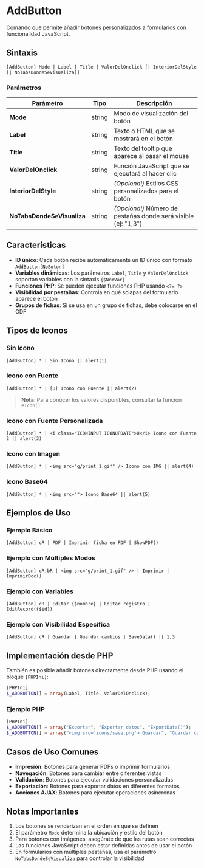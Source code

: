 # AddButton

Comando que permite añadir botones personalizados a formularios con funcionalidad JavaScript.

## Sintaxis

```
[AddButton] Mode | Label | Title | ValorDelOnclick [| InteriorDelStyle [| NoTabsDondeSeVisualiza]]
```

### Parámetros

| Parámetro | Tipo | Descripción |
|-----------|------|-------------|
| **Mode** | string | Modo de visualización del botón |
| **Label** | string | Texto o HTML que se mostrará en el botón |
| **Title** | string | Texto del tooltip que aparece al pasar el mouse |
| **ValorDelOnclick** | string | Función JavaScript que se ejecutará al hacer clic |
| **InteriorDelStyle** | string | *(Opcional)* Estilos CSS personalizados para el botón |
| **NoTabsDondeSeVisualiza** | string | *(Opcional)* Número de pestañas donde será visible (ej: "1,3") |

## Características

- **ID único**: Cada botón recibe automáticamente un ID único con formato `AddButton[NoBoton]`
- **Variables dinámicas**: Los parámetros `Label`, `Title` y `ValorDelOnclick` soportan variables con la sintaxis `{$NomVar}`
- **Funciones PHP**: Se pueden ejecutar funciones PHP usando `<?= ?>`
- **Visibilidad por pestañas**: Controla en qué solapas del formulario aparece el botón
- **Grupos de fichas**: Si se usa en un grupo de fichas, debe colocarse en el GDF

## Tipos de Iconos

### Sin Icono
```
[AddButton] * | Sin Icono || alert(1)
```

### Icono con Fuente
```
[AddButton] * | [U] Icono con Fuente || alert(2)
```
> **Nota**: Para conocer los valores disponibles, consultar la función `eIcon()`

### Icono con Fuente Personalizada
```
[AddButton] * | <i class="ICONINPUT ICONUPDATE">U</i> Icono con Fuente 2 || alert(3)
```

### Icono con Imagen
```
[AddButton] * | <img src="g/print_1.gif" /> Icono con IMG || alert(4)
```

### Icono Base64
```
[AddButton] * | <img src=""> Icono Base64 || alert(5)
```

## Ejemplos de Uso

### Ejemplo Básico
```
[AddButton] cR | PDF | Imprimir ficha en PDF | ShowPDF()
```

### Ejemplo con Múltiples Modos
```
[AddButton] cR,bR | <img src="g/print_1.gif" /> | Imprimir | ImprimirDoc()
```

### Ejemplo con Variables
```
[AddButton] cR | Editar {$nombre} | Editar registro | EditRecord({$id})
```

### Ejemplo con Visibilidad Específica
```
[AddButton] cR | Guardar | Guardar cambios | SaveData() || 1,3
```

## Implementación desde PHP

También es posible añadir botones directamente desde PHP usando el bloque `[PHPIni]`:

```php
[PHPIni]
$_ADDBUTTON[] = array(Label, Title, ValorDelOnclick);
```

### Ejemplo PHP
```php
[PHPIni]
$_ADDBUTTON[] = array("Exportar", "Exportar datos", "ExportData()");
$_ADDBUTTON[] = array("<img src='icons/save.png'> Guardar", "Guardar cambios", "SaveForm()");
```

## Casos de Uso Comunes

- **Impresión**: Botones para generar PDFs o imprimir formularios
- **Navegación**: Botones para cambiar entre diferentes vistas
- **Validación**: Botones para ejecutar validaciones personalizadas
- **Exportación**: Botones para exportar datos en diferentes formatos
- **Acciones AJAX**: Botones para ejecutar operaciones asíncronas

## Notas Importantes

1. Los botones se renderizan en el orden en que se definen
2. El parámetro `Mode` determina la ubicación y estilo del botón
3. Para botones con imágenes, asegúrate de que las rutas sean correctas
4. Las funciones JavaScript deben estar definidas antes de usar el botón
5. En formularios con múltiples pestañas, usa el parámetro `NoTabsDondeSeVisualiza` para controlar la visibilidad